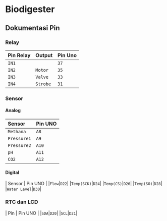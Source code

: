 # Biodigester

## Dokumentasi Pin

### Relay

| Pin Relay | Output | Pin Uno| 
|:--------|:------- |:-------|
|`IN1`|` `|`37`|
|`IN2`|`Motor`|`35`|
|`IN3`|`Valve`|`33`|
|`IN4`|`Strobe`|`31`|

### Sensor
#### Analog
| Sensor | Pin UNO |
|:------- |:-------|
|`Methana`|`A8`|
|`Pressure1`|`A9`|
|`Pressure2`|`A10`|
|`pH`|`A11`|
|`CO2`|`A12`|

#### Digital
| Sensor | Pin UNO |
|`Flow`|`D22`|
|`Temp(SCK)`|`D24`|
|`Temp(CS)`|`D26`|
|`Temp(SO)`|`D28`|
|`Water Level`|`D30`|

### RTC dan LCD
| Pin | Pin UNO |
|`SDA`|`D20`|
|`SCL`|`D21`|
